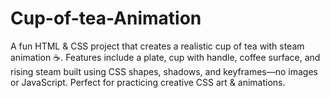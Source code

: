 # Cup-of-tea-Animation
A fun HTML &amp; CSS project that creates a realistic cup of tea with steam animation ☕. Features include a plate, cup with handle, coffee surface, and rising steam built using CSS shapes, shadows, and keyframes—no images or JavaScript. Perfect for practicing creative CSS art &amp; animations.

